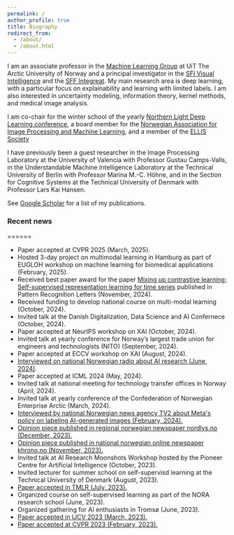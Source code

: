 ```yaml
---
permalink: /
author_profile: true
title: Biography
redirect_from: 
  - /about/
  - /about.html
---
```


I am an associate professor in the [Machine Learning Group](https://machine-learning.uit.no) at UiT The Arctic University of Norway and a principal investigator in the [SFI Visual Intelligence](https://www.visual-intelligence.no/) and the [SFF Integreat](https://www.integreat.no/). My main research area is deep learning, with a particular focus on explainability and learning with limited labels. I am also interested in uncertainty modeling, information theory, kernel methods, and medical image analysis.

I am co-chair for the winter school of the yearly [Northern Light Deep Learning conference](https://www.nldl.org), a board member for the [Norwegian Association for Image Processing and Machine Learning](https://sites.google.com/view/nobim), and a member of the [ELLIS Society](https://ellis.eu/)

I have previously been a guest researcher in the Image Processing Laboratory at the University of Valencia with Professor Gustau Camps-Valls, in the Understandable Machine Intelligence Laboratory at the Technical University of Berlin with Professor Marina M.-C. Höhne, and in the Section for Cognitive Systems at the Technical University of Denmark with Professor Lars Kai Hansen.

See [Google Scholar](https://scholar.google.no/citations?user=gUd35ngAAAAJ&hl=no) for a list of my publications.

### Recent news
======
* Paper accepted at CVPR 2025 (March, 2025).
* Hosted 3-day project on multimodal learning in Hamburg as part of EUGLOH workshop on machine learning for biomedical applications (February, 2025).
* Received best paper award for the paper [Mixing up contrastive learning: Self-supervised representation learning for time series](https://www.sciencedirect.com/science/article/pii/S0167865522000502) published in Pattern Recognition Letters (November, 2024).
* Received funding to develop national course on multi-modal learning (October, 2024).
* Invited talk at the Danish Digitalization, Data Science and AI Confernece (October, 2024).
* Paper accepted at NeurIPS workshop on XAI (October, 2024).
* Invited talk at yearly conference for Norway’s largest trade union for engineers and technologists (NITO) (September, 2024).
* Paper accepted at ECCV workshop on XAI (August, 2024).
* [Interviewed on national Norwegian radio about AI research (June, 2024)](https://radio.nrk.no/serie/distriktsprogram-troms/sesong/202406/DKTR01011424).
* Paper accepted at ICML 2024 (May, 2024).
* Invited talk at national meeting for technology transfer offices in Norway (April, 2024).
* Invited talk at yearly conference of the Confederation of Norwegian Enterprise Arctic (March, 2024).
* [Interviewed by national Norwegian news agency TV2 about Meta's policy on labeling AI-generated images (February, 2024).](https://www.tv2.no/nyheter/utenriks/facebook-skal-merke-ki-bilder-stor-nyhet/16441946/)
* [Opinion piece published in regional norwegian newspaper nordlys.no (December, 2023).](https://www.nordnorskdebatt.no/hvordan-bor-fotavtrykket-av-regjeringens-satsing-pa-kunstig-intelligens-se-ut-i-nord-norge-i-2030/o/5-124-280985)
* [Opinion piece published in national norwegian online newspaper khrono.no (November, 2023).](https://www.khrono.no/ja-takk-til-krysskulturelle-prosjekter-drevet-fram-av-teknologiutvikling/827099)
* Invited talk at AI Research Moonshots Workshop hosted by the Pioneer Centre for Artificial Intelligence (October, 2023).
* Invited lecturer for summer school on self-supervisd learning at the Technical University of Denmark (August, 2023).
* [Paper accepted in TMLR (July, 2023).](https://openreview.net/forum?id=j3FK00HyfU)
* Organized course on self-supervised learning as part of the NORA research school (June, 2023).
* Organized gathering for AI enthusiasts in Tromsø (June, 2023).
* [Paper accepted in IJCV 2023 (March, 2023).](https://link.springer.com/article/10.1007/s11263-023-01773-2)
* [Paper accepted at CVPR 2023 (February, 2023).](https://www.computer.org/csdl/proceedings-article/cvpr/2023/012900h527/1POPsqSojo4)

